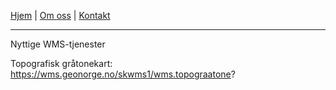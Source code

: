 <link rel="stylesheet" type="text/css" href="/custom.css">

[Hjem](index.md) | [Om oss](om.md) | [Kontakt](kontakt.md)

---

Nyttige WMS-tjenester

Topografisk gråtonekart: https://wms.geonorge.no/skwms1/wms.topograatone?
